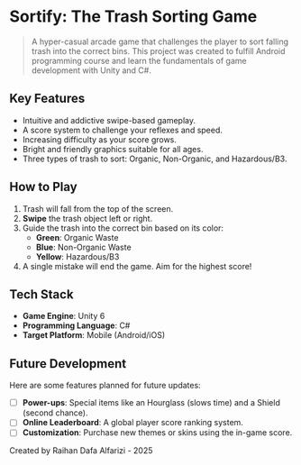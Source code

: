 # Sortify: The Trash Sorting Game

> A hyper-casual arcade game that challenges the player to sort falling trash into the correct bins. This project was created to fulfill Android programming course and learn the fundamentals of game development with Unity and C#.

## Key Features
* Intuitive and addictive swipe-based gameplay.
* A score system to challenge your reflexes and speed.
* Increasing difficulty as your score grows.
* Bright and friendly graphics suitable for all ages.
* Three types of trash to sort: Organic, Non-Organic, and Hazardous/B3.

## How to Play
1.  Trash will fall from the top of the screen.
2.  **Swipe** the trash object left or right.
3.  Guide the trash into the correct bin based on its color:
    * **Green**: Organic Waste
    * **Blue**: Non-Organic Waste
    * **Yellow**: Hazardous/B3
4.  A single mistake will end the game. Aim for the highest score!

## Tech Stack
* **Game Engine**: Unity 6
* **Programming Language**: C#
* **Target Platform**: Mobile (Android/iOS)

## Future Development
Here are some features planned for future updates:
* [ ] **Power-ups**: Special items like an Hourglass (slows time) and a Shield (second chance).
* [ ] **Online Leaderboard**: A global player score ranking system.
* [ ] **Customization**: Purchase new themes or skins using the in-game score.

Created by Raihan Dafa Alfarizi - 2025
